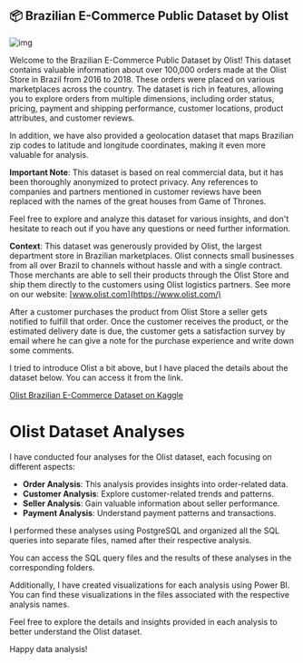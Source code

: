 ## 📦 Brazilian E-Commerce Public Dataset by Olist

![img](https://miro.medium.com/v2/resize:fit:860/1*axbXtRXw9pgn1QA9HVkQVA.png)

Welcome to the Brazilian E-Commerce Public Dataset by Olist! This dataset contains valuable information about over 100,000 orders made at the Olist Store in Brazil from 2016 to 2018. These orders were placed on various marketplaces across the country. The dataset is rich in features, allowing you to explore orders from multiple dimensions, including order status, pricing, payment and shipping performance, customer locations, product attributes, and customer reviews.

In addition, we have also provided a geolocation dataset that maps Brazilian zip codes to latitude and longitude coordinates, making it even more valuable for analysis.

**Important Note**: This dataset is based on real commercial data, but it has been thoroughly anonymized to protect privacy. Any references to companies and partners mentioned in customer reviews have been replaced with the names of the great houses from Game of Thrones.

Feel free to explore and analyze this dataset for various insights, and don't hesitate to reach out if you have any questions or need further information.

**Context**:
This dataset was generously provided by Olist, the largest department store in Brazilian marketplaces. Olist connects small businesses from all over Brazil to channels without hassle and with a single contract. Those merchants are able to sell their products through the Olist Store and ship them directly to the customers using Olist logistics partners. See more on our website: [www.olist.com](https://www.olist.com/)

After a customer purchases the product from Olist Store a seller gets notified to fulfill that order. Once the customer receives the product, or the estimated delivery date is due, the customer gets a satisfaction survey by email where he can give a note for the purchase experience and write down some comments.

I tried to introduce Olist a bit above, but I have placed the details about the dataset below. You can access it from the link.

[Olist Brazilian E-Commerce Dataset on Kaggle](https://www.kaggle.com/datasets/olistbr/brazilian-ecommerce)

# Olist Dataset Analyses

I have conducted four analyses for the Olist dataset, each focusing on different aspects:

- **Order Analysis**: This analysis provides insights into order-related data.
- **Customer Analysis**: Explore customer-related trends and patterns.
- **Seller Analysis**: Gain valuable information about seller performance.
- **Payment Analysis**: Understand payment patterns and transactions.

I performed these analyses using PostgreSQL and organized all the SQL queries into separate files, named after their respective analysis.

You can access the SQL query files and the results of these analyses in the corresponding folders.

Additionally, I have created visualizations for each analysis using Power BI. You can find these visualizations in the files associated with the respective analysis names.

Feel free to explore the details and insights provided in each analysis to better understand the Olist dataset.

Happy data analysis!
